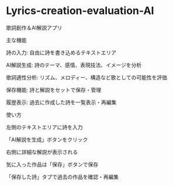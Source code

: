 # Lyrics-creation-evaluation-AI
歌詞創作＆AI解説アプリ

主な機能

詩の入力: 自由に詩を書き込めるテキストエリア

AI解説生成: 詩のテーマ、感情、表現技法、イメージを分析

歌詞適性分析: リズム、メロディー、構造など歌としての可能性を評価

保存機能: 詩と解説をセットで保存・管理

履歴表示: 過去に作成した詩を一覧表示・再編集


使い方

左側のテキストエリアに詩を入力

「AI解説を生成」ボタンをクリック

右側に詳細な解説が表示される

気に入った作品は「保存」ボタンで保存

「保存した詩」タブで過去の作品を確認・再編集
